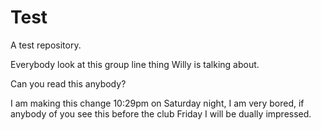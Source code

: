 Test
====
A test repository.

Everybody look at this group line thing Willy is talking about.

Can you read this anybody?

I am making this change 10:29pm on Saturday night, I am very bored, if anybody 
of you see this before the club Friday I will be dually impressed.